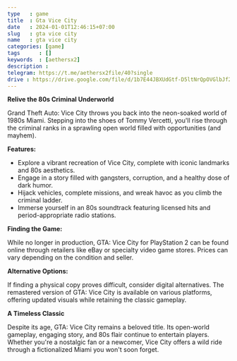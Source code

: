 ```yaml
---
type   : game
title  : Gta Vice City
date   : 2024-01-01T12:46:15+07:00
slug   : gta vice city
name   : gta vice city
categories: [game]
tags      : []
keywords  : [aethersx2]
description :
telegram: https://t.me/aethersx2file/40?single
drive : https://drive.google.com/file/d/1b7E44JBXUdGtf-D5ltNrQpOVGlbJf2zF/view?usp=drivesdk
---
```



**Relive the 80s Criminal Underworld**

Grand Theft Auto: Vice City throws you back into the neon-soaked world of 1980s Miami. Stepping into the shoes of Tommy Vercetti, you'll rise through the criminal ranks in a sprawling open world filled with opportunities (and mayhem).

**Features:**

* Explore a vibrant recreation of Vice City, complete with iconic landmarks and 80s aesthetics.
* Engage in a story filled with gangsters, corruption, and a healthy dose of dark humor.
* Hijack vehicles, complete missions, and wreak havoc as you climb the criminal ladder.
* Immerse yourself in an 80s soundtrack featuring licensed hits and period-appropriate radio stations.

**Finding the Game:**

While no longer in production,  GTA: Vice City for PlayStation 2 can be found online through retailers like eBay or specialty video game stores. Prices can vary depending on the condition and seller.

**Alternative Options:**

If finding a physical copy proves difficult, consider digital alternatives. The remastered version of GTA: Vice City is available on various platforms, offering updated visuals while retaining the classic gameplay.

**A Timeless Classic**

Despite its age, GTA: Vice City remains a beloved title. Its open-world gameplay, engaging story, and 80s flair continue to entertain players. Whether you're a nostalgic fan or a newcomer, Vice City offers a wild ride through a fictionalized Miami you won't soon forget.
